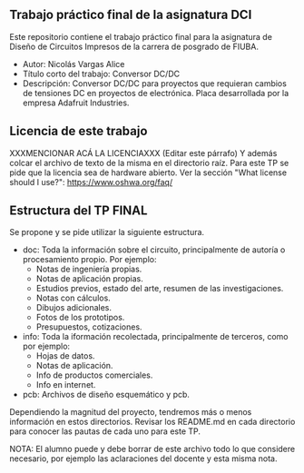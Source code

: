 ## Trabajo práctico final de la asignatura DCI ##
Este repositorio contiene el trabajo práctico final para la asignatura de Diseño de Circuitos Impresos de la carrera de posgrado de FIUBA.

* Autor: Nicolás Vargas Alice
* Título corto del trabajo:  Conversor DC/DC
* Descripción: Conversor DC/DC para proyectos que requieran cambios de tensiones DC en proyectos de electrónica. Placa desarrollada por la empresa Adafruit Industries.


## Licencia de este trabajo ##
XXXMENCIONAR ACÁ LA LICENCIAXXX (Editar este párrafo) 
Y además colcar el archivo de texto de la misma en el directorio raíz.
Para este TP se pide que la licencia sea de hardware abierto.
Ver la sección "What license should I use?": https://www.oshwa.org/faq/

## Estructura del TP FINAL ##

Se propone y se pide utilizar la siguiente estructura.

* doc: Toda la información sobre el circuito, principalmente de autoría o procesamiento propio. Por ejemplo:
  * Notas de ingeniería propias.
  * Notas de aplicación propias.
  * Estudios previos, estado del arte, resumen de las investigaciones.
  * Notas con cálculos.
  * Dibujos adicionales.
  * Fotos de los prototipos.
  * Presupuestos, cotizaciones.
* info: Toda la iformación recolectada, principalmente de terceros, como por ejemplo:
  * Hojas de datos.
  * Notas de aplicación.
  * Info de productos comerciales.
  * Info en internet.
* pcb: Archivos de diseño esquemático y pcb.

Dependiendo la magnitud del proyecto, tendremos más o menos información en estos directorios. 
Revisar los README.md en cada directorio para conocer las pautas de cada uno para este TP.

NOTA: El alumno puede y debe borrar de este archivo todo lo que considere necesario, por ejemplo las aclaraciones del docente y esta misma nota.


